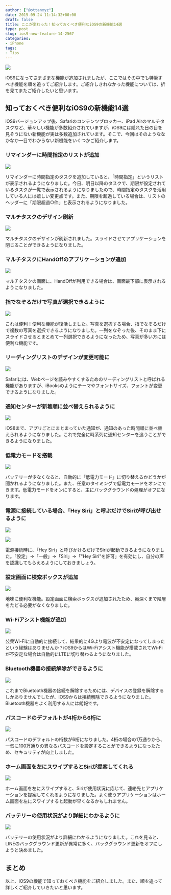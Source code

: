 ```yaml
---
author: ["@ottanxyz"]
date: 2015-09-24 11:14:32+00:00
draft: false
title: ここが変わった！知っておくべき便利なiOS9の新機能14選
type: post
slug: ios9-new-feature-14-2567
categories:
- iPhone
tags:
- Tips
---
```


![](/uploads/2015/09/150924-5603adb1b899c.jpg)






iOS9になってさまざまな機能が追加されましたが、ここではその中でも特筆すべき機能を順を追ってご紹介します。ご紹介しきれなかった機能については、折を見てまたご紹介したいと思います。





## 知っておくべき便利なiOS9の新機能14選





iOS9バージョンアップ後、Safariのコンテンツブロッカー、iPad Airのマルチタスクなど、華々しい機能が多数紹介されていますが、iOS9には隠れた日の目を見そうにない新機能が実は多数追加されています。そこで、今回はそのようななかなか一目でわからない新機能をいくつかご紹介します。





### リマインダーに時間指定のリストが追加





![](/uploads/2015/09/150924-5603adb32a070.png)






リマインダーに時間指定のタスクを追加していると、「時間指定」というリストが表示されるようになりました。今日、明日以降のタスクで、期限が設定されているタスクが一覧で表示されるようになりましたので、時間指定のタスクを活用している人には嬉しい変更点です。また、期限を超過している場合は、リストのヘッダーに「期限超過○件」と表示されるようになりました。





### マルチタスクのデザイン刷新





![](/uploads/2015/09/150924-5603adb777ebc.png)






マルチタスクのデザインが刷新されました。スライドさせてアプリケーションを閉じることができるようになりました。





### マルチタスクにHandOffのアプリケーションが追加





![](/uploads/2015/09/150924-5603adb777ebc.png)






マルチタスクの画面に、HandOffが利用できる場合は、画面最下部に表示されるようになりました。





### 指でなぞるだけで写真が選択できるように





![](/uploads/2015/09/150924-5603adbe05ed8.png)






これは便利！便利な機能が復活しました。写真を選択する場合、指でなぞるだけで複数の写真を選択できるようになりました。一列をなぞった後、そのまま下にスライドさせるとまとめて一列選択できるようになったため、写真が多い方には便利な機能です。





### リーディングリストのデザインが変更可能に





![](/uploads/2015/09/150924-5603adc1690f3.png)






Safariには、Webページを読みやすくするためのリーディングリストと呼ばれる機能がありますが、iBooksのようにテーマやフォントサイズ、フォントが変更できるようになりました。





### 通知センターが新着順に並べ替えられるように





![](/uploads/2015/09/150924-5603adc3ee5e8.png)






iOS8まで、アプリごとにまとまっていた通知が、通知のあった時間順に並べ替えられるようになりました。これで完全に時系列に通知センターを追うことができるようになりました。





### 低電力モードを搭載





![](/uploads/2015/09/150924-5603adc58f675.png)






バッテリーが少なくなると、自動的に「低電力モード」に切り替えるかどうかが聞かれるようになりました。また、任意のタイミングで低電力モードをオンにできます。低電力モードをオンにすると、主にバックグラウンドの処理がオフになります。





### 電源に接続している場合、「Hey Siri」と呼ぶだけでSiriが呼び出せるように





![](/uploads/2015/09/150924-5603adc756c4a.png)






![](/uploads/2015/09/150924-5603adc908679.png)






電源接続時に、「Hey Siri」と呼びかけるだけでSiriが起動できるようになりました。「設定」→「一般」→「Siri」→「"Hey Siri"を許可」を有効にし、自分の声を認識してもらえるようにしておきましょう。





### 設定画面に検索ボックスが追加





![](/uploads/2015/09/150924-5603adcaa796b.png)






地味に便利な機能。設定画面に検索ボックスが追加されたため、奥深くまで階層をたどる必要がなくなりました。





### Wi-Fiアシスト機能が追加





![](/uploads/2015/09/150924-5603adcc6241b.png)






公衆Wi-Fiに自動的に接続して、結果的に4Gより電波が不安定になってしまったという経験はありませんか？iOS9からはWi-Fiアシスト機能が搭載されてWi-Fiが不安定な場合は自動的にLTEに切り替わるようになりました。





### Bluetooth機器の接続解除ができるように





![](/uploads/2015/09/150924-5603adce030c1.png)






これまでBluetooth機器の接続を解除するためには、デバイスの登録を解除するしかありませんでしたが、iOS9からは接続解除できるようになりました。Bluetooth機器をよく利用する人には朗報です。





### パスコードのデフォルトが4桁から6桁に





![](/uploads/2015/09/150924-5603adcf49da7.png)






パスコードのデフォルトの桁数が6桁になりました。4桁の場合の1万通りから、一気に100万通りの異なるパスコードを設定することができるようになったため、セキュリティが向上しました。





### ホーム画面を左にスワイプするとSiriが提案してくれる





![](/uploads/2015/09/150924-5603add12924b.png)






ホーム画面を左にスワイプすると、Siriが使用状況に応じて、連絡先とアプリケーションを提案してくれるようになりました。よく使うアプリケーションはホーム画面を左にスワイプすると起動が早くなるかもしれません。





### バッテリーの使用状況がより詳細にわかるように





![](/uploads/2015/09/150924-5603add31271f.png)






バッテリーの使用状況がより詳細にわかるようになりました。これを見ると、LINEのバックグラウンド更新が異常に多く、バックグラウンド更新をオフにしようと決めました。





## まとめ





以上、iOS9の機能で知っておくべき機能をご紹介しました。また、順を追って詳しくご紹介していきたいと思います。
